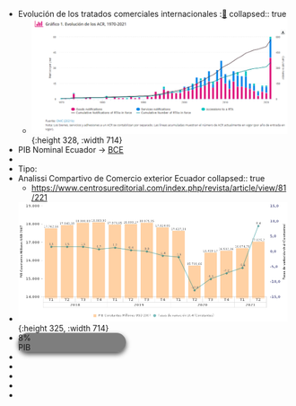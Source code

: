 - Evolución de los tratados  comerciales internacionales  :[🔗](https://sdgpulse.unctad.org/trade-barriers/)
  collapsed:: true
	- ![image.png](../assets/image_1638718468657_0.png){:height 328, :width 714}
- PIB  Nominal Ecuador →  [BCE ](https://sintesis.bce.fin.ec/BOE/OpenDocument/2109181649/OpenDocument/opendoc/openDocument.faces?logonSuccessful=true&shareId=0)
-
- Tipo:
- Analissi Compartivo de Comercio exterior Ecuador 
  collapsed:: true
	- https://www.centrosureditorial.com/index.php/revista/article/view/81/221
- ![image.png](../assets/image_1638720767999_0.png){:height 325, :width 714}
-
  <div class="cards">
  <div  >  8% </div>
    <div>PIB</div> 
  </div>
-
-
  <style>
  .cards{
  display: table;
    box-shadow: 0 4px 8px 0 rgba(0,0,0,0.7);
    transition: 0.3s;
    width: 40%;
    border-radius: 20px;
   background-color: rgba(0, 0, 0, 0.5);
  }
  .cards:hover {
    box-shadow: 0 8px 16px 0 rgba(0,0,0,0.2);
  }
  </style>
-
-
-